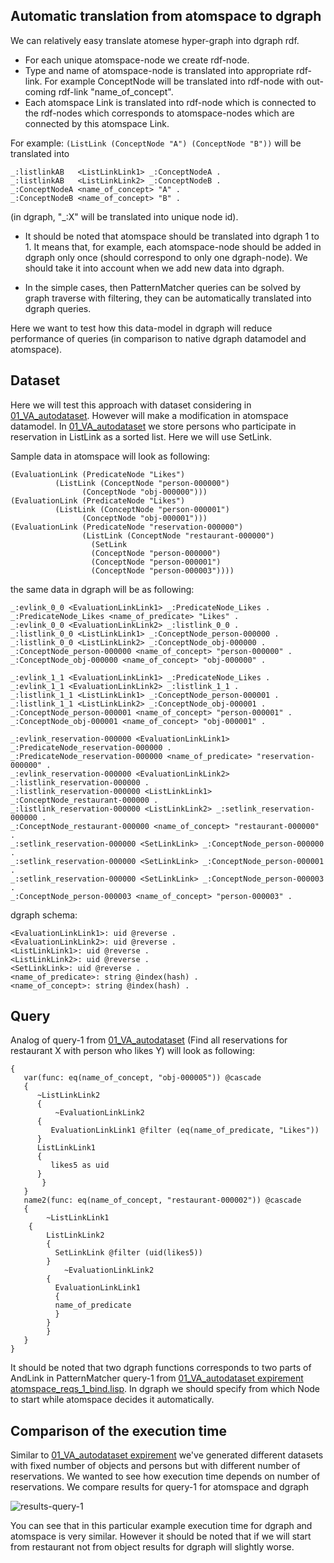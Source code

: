 ## Automatic translation from atomspace to dgraph

We can relatively easy translate atomese hyper-graph into dgraph rdf.

- For each unique atomspace-node we create rdf-node.
- Type and name of atomspace-node is translated into appropriate
rdf-link. For example ConceptNode will be translated into
rdf-node with out-coming rdf-link "name_of_concept". 
- Each atomspace Link is translated into rdf-node which is connected
to the rdf-nodes which corresponds to atomspace-nodes which are
connected by this atomspace Link. 

For example:
```(ListLink (ConceptNode "A") (ConceptNode "B"))``` will be
translated into


```
_:listlinkAB   <ListLinkLink1> _:ConceptNodeA .
_:listlinkAB   <ListLinkLink2> _:ConceptNodeB .
_:ConceptNodeA <name_of_concept> "A" .
_:ConceptNodeB <name_of_concept> "B" .
```

(in dgraph, "_:X" will be translated into unique node id).

- It should be noted that atomspace should be translated into dgraph 1
to 1. It means that, for example, each  atomspace-node should be added
in dgraph only once (should correspond to only one dgraph-node). We
should take it into account when we add new data into dgraph. 

- In the simple cases, then PatternMatcher queries can be solved by
graph traverse with filtering, they can be automatically translated
into dgraph queries.


Here we want to test how this data-model in dgraph will reduce
performance of queries (in comparison to native dgraph datamodel and
atomspace). 

## Dataset

Here we will test this approach with dataset considering in
[01_VA_autodataset](../01_VA_autodataset). However will make a modification
in atomspace datamodel. In [01_VA_autodataset](../01_VA_autodataset)
we store persons who participate in reservation in ListLink as a
sorted list. Here we will use SetLink.

Sample data in atomspace will look as following:
```
(EvaluationLink (PredicateNode "Likes") 
          (ListLink (ConceptNode "person-000000") 
	            (ConceptNode "obj-000000")))
(EvaluationLink (PredicateNode "Likes") 
          (ListLink (ConceptNode "person-000001") 
	            (ConceptNode "obj-000001")))
(EvaluationLink (PredicateNode "reservation-000000") 
                (ListLink (ConceptNode "restaurant-000000") 
		          (SetLink
			      (ConceptNode "person-000000")
			      (ConceptNode "person-000001") 
			      (ConceptNode "person-000003"))))
```


the same data in dgraph will be as following:
```
_:evlink_0_0 <EvaluationLinkLink1> _:PredicateNode_Likes .
_:PredicateNode_Likes <name_of_predicate> "Likes" .
_:evlink_0_0 <EvaluationLinkLink2> _:listlink_0_0 .
_:listlink_0_0 <ListLinkLink1> _:ConceptNode_person-000000 .
_:listlink_0_0 <ListLinkLink2> _:ConceptNode_obj-000000 .
_:ConceptNode_person-000000 <name_of_concept> "person-000000" .
_:ConceptNode_obj-000000 <name_of_concept> "obj-000000" .

_:evlink_1_1 <EvaluationLinkLink1> _:PredicateNode_Likes .
_:evlink_1_1 <EvaluationLinkLink2> _:listlink_1_1 .
_:listlink_1_1 <ListLinkLink1> _:ConceptNode_person-000001 .
_:listlink_1_1 <ListLinkLink2> _:ConceptNode_obj-000001 .
_:ConceptNode_person-000001 <name_of_concept> "person-000001" .
_:ConceptNode_obj-000001 <name_of_concept> "obj-000001" .

_:evlink_reservation-000000 <EvaluationLinkLink1> _:PredicateNode_reservation-000000 .
_:PredicateNode_reservation-000000 <name_of_predicate> "reservation-000000" .
_:evlink_reservation-000000 <EvaluationLinkLink2> _:listlink_reservation-000000 .
_:listlink_reservation-000000 <ListLinkLink1> _:ConceptNode_restaurant-000000 .
_:listlink_reservation-000000 <ListLinkLink2> _:setlink_reservation-000000 .
_:ConceptNode_restaurant-000000 <name_of_concept> "restaurant-000000" .
_:setlink_reservation-000000 <SetLinkLink> _:ConceptNode_person-000000 .
_:setlink_reservation-000000 <SetLinkLink> _:ConceptNode_person-000001 .
_:setlink_reservation-000000 <SetLinkLink> _:ConceptNode_person-000003 .
_:ConceptNode_person-000003 <name_of_concept> "person-000003" .

```

dgraph schema:
```
<EvaluationLinkLink1>: uid @reverse .
<EvaluationLinkLink2>: uid @reverse .
<ListLinkLink1>: uid @reverse .
<ListLinkLink2>: uid @reverse .
<SetLinkLink>: uid @reverse .
<name_of_predicate>: string @index(hash) .
<name_of_concept>: string @index(hash) .
```


## Query

Analog of query-1 from [01_VA_autodataset](../01_VA_autodataset) (Find
all reservations for restaurant X with person who likes Y) will look
as following:

```
{
   var(func: eq(name_of_concept, "obj-000005")) @cascade 
   {  
      ~ListLinkLink2 
      {
          ~EvaluationLinkLink2
	  {
	     EvaluationLinkLink1 @filter (eq(name_of_predicate, "Likes"))
	  }
	  ListLinkLink1
	  {
	     likes5 as uid
	  }
       }
   }
   name2(func: eq(name_of_concept, "restaurant-000002")) @cascade
   {
        ~ListLinkLink1
	{
	    ListLinkLink2
	    {
	      SetLinkLink @filter (uid(likes5))
	    }
            ~EvaluationLinkLink2
	    {
	      EvaluationLinkLink1
	      {
	      name_of_predicate
	      }
	    }
        }
   }
}
```
It should be noted that two dgraph functions corresponds to two parts
of AndLink in PatternMatcher query-1 from
[01_VA_autodataset expirement](../01_VA_autodataset)
[atomspace_reqs_1_bind.lisp](../01_VA_autodataset/atomspace_reqs_1_bind.lisp).
In dgraph we should specify from which Node to start while atomspace
decides it automatically.


## Comparison of the execution time

Similar to [01_VA_autodataset expirement](../01_VA_autodataset) we've generated different datasets with fixed number of objects and persons but with different number of reservations. We wanted to see how execution time depends on number of reservations. We compare results for query-1 for atomspace and dgraph

![results-query-1](time_check/req1.png)


You can see that in this particular example execution time for dgraph and atomspace is very similar. However it should be noted that if we will start from restaurant not from object results for dgraph will slightly worse.

